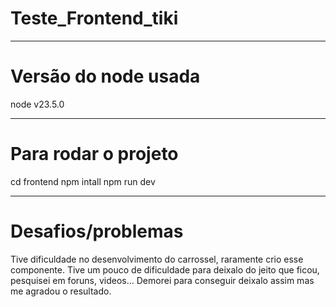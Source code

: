 # Teste_Frontend_tiki

----------

# Versão do node usada
node v23.5.0

----------

# Para rodar o projeto
cd frontend 
npm intall 
npm run dev

----------

# Desafios/problemas
Tive dificuldade no desenvolvimento do carrossel, raramente crio esse componente. Tive um pouco de dificuldade para deixalo do jeito que ficou, pesquisei em foruns, videos... Demorei para conseguir deixalo assim mas me agradou o resultado.
